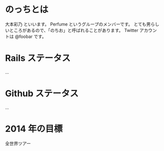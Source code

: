 # のっちとは
大本彩乃 といいます。
Perfume というグループのメンバーです。
とても男らしいところがあるので、「のちお」と呼ばれることがあります。
Twitter アカウントは @foobar です。

# Rails ステータス
...

# Github ステータス
...

# 2014 年の目標
全世界ツアー
